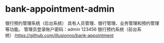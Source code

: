 # bank-appointment-admin
银行预约管理系统（后台系统）
具有人员管理、银行管理、业务管理和预约管理等功能。
管理员登录账户密码：admin 123456
银行预约系统（前台系统）:https://github.com/illusionno/bank-appointment
